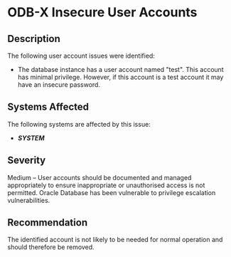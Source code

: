 ODB-X Insecure User Accounts
============================

Description
-----------
The following user account issues were identified:  
  * The database instance has a user account named "test". This account has minimal privilege. However, if this account is a test account it may have an insecure password. 

Systems Affected
----------------
The following systems are affected by this issue:
  * ***SYSTEM***

Severity
--------
Medium – User accounts should be documented and managed appropriately to ensure inappropriate or unauthorised access is not permitted. Oracle Database has been vulnerable to privilege escalation vulnerabilities.

Recommendation
--------------
The identified account is not likely to be needed for normal operation and should therefore be removed. 